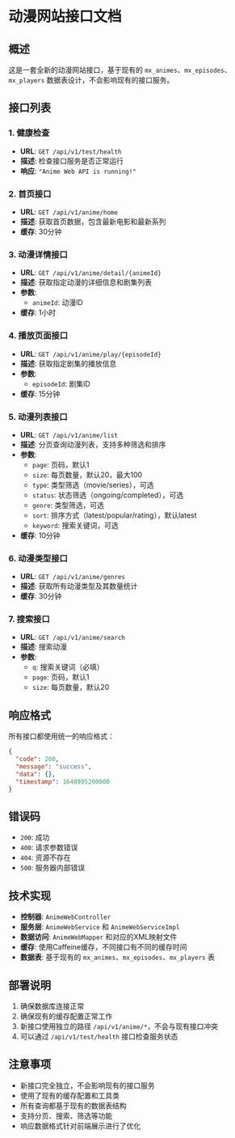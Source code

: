 # 动漫网站接口文档

## 概述
这是一套全新的动漫网站接口，基于现有的 `mx_animes`、`mx_episodes`、`mx_players` 数据表设计，不会影响现有的接口服务。

## 接口列表

### 1. 健康检查
- **URL**: `GET /api/v1/test/health`
- **描述**: 检查接口服务是否正常运行
- **响应**: `"Anime Web API is running!"`

### 2. 首页接口
- **URL**: `GET /api/v1/anime/home`
- **描述**: 获取首页数据，包含最新电影和最新系列
- **缓存**: 30分钟

### 3. 动漫详情接口
- **URL**: `GET /api/v1/anime/detail/{animeId}`
- **描述**: 获取指定动漫的详细信息和剧集列表
- **参数**: 
  - `animeId`: 动漫ID
- **缓存**: 1小时

### 4. 播放页面接口
- **URL**: `GET /api/v1/anime/play/{episodeId}`
- **描述**: 获取指定剧集的播放信息
- **参数**: 
  - `episodeId`: 剧集ID
- **缓存**: 15分钟

### 5. 动漫列表接口
- **URL**: `GET /api/v1/anime/list`
- **描述**: 分页查询动漫列表，支持多种筛选和排序
- **参数**: 
  - `page`: 页码，默认1
  - `size`: 每页数量，默认20，最大100
  - `type`: 类型筛选（movie/series），可选
  - `status`: 状态筛选（ongoing/completed），可选
  - `genre`: 类型筛选，可选
  - `sort`: 排序方式（latest/popular/rating），默认latest
  - `keyword`: 搜索关键词，可选
- **缓存**: 10分钟

### 6. 动漫类型接口
- **URL**: `GET /api/v1/anime/genres`
- **描述**: 获取所有动漫类型及其数量统计
- **缓存**: 30分钟

### 7. 搜索接口
- **URL**: `GET /api/v1/anime/search`
- **描述**: 搜索动漫
- **参数**: 
  - `q`: 搜索关键词（必填）
  - `page`: 页码，默认1
  - `size`: 每页数量，默认20

## 响应格式
所有接口都使用统一的响应格式：
```json
{
  "code": 200,
  "message": "success",
  "data": {},
  "timestamp": 1640995200000
}
```

## 错误码
- `200`: 成功
- `400`: 请求参数错误
- `404`: 资源不存在
- `500`: 服务器内部错误

## 技术实现
- **控制器**: `AnimeWebController`
- **服务层**: `AnimeWebService` 和 `AnimeWebServiceImpl`
- **数据访问**: `AnimeWebMapper` 和对应的XML映射文件
- **缓存**: 使用Caffeine缓存，不同接口有不同的缓存时间
- **数据表**: 基于现有的 `mx_animes`、`mx_episodes`、`mx_players` 表

## 部署说明
1. 确保数据库连接正常
2. 确保现有的缓存配置正常工作
3. 新接口使用独立的路径 `/api/v1/anime/*`，不会与现有接口冲突
4. 可以通过 `/api/v1/test/health` 接口检查服务状态

## 注意事项
- 新接口完全独立，不会影响现有的接口服务
- 使用了现有的缓存配置和工具类
- 所有查询都基于现有的数据表结构
- 支持分页、搜索、筛选等功能
- 响应数据格式针对前端展示进行了优化
